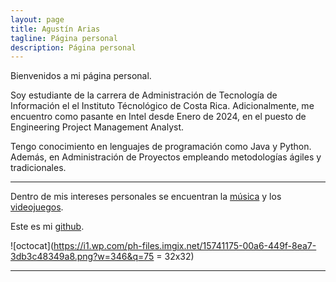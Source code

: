 ```yaml
---
layout: page
title: Agustín Arias
tagline: Página personal
description: Página personal
---
```




Bienvenidos a mi página personal.


Soy estudiante de la carrera de Administración de Tecnología de Información el el Instituto Técnológico de Costa Rica. 
Adicionalmente, me encuentro como pasante en Intel desde Enero de 2024, en el puesto de Engineering Project Management Analyst.

Tengo conocimiento en lenguajes de programación como Java y Python. Además, en Administración de Proyectos empleando metodologías ágiles y tradicionales. 

---

Dentro de mis intereses personales se encuentran la [música](pages/musica.html) y los [videojuegos](pages/videojuegos.html).



Este es mi [github](https://github.com/agusTx5).

![octocat](https://i1.wp.com/ph-files.imgix.net/15741175-00a6-449f-8ea7-3db3c48349a8.png?w=346&q=75 = 32x32)

---